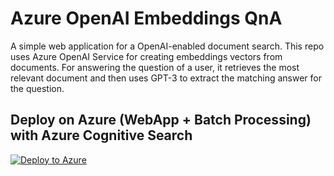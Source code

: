 # Azure OpenAI Embeddings QnA

A simple web application for a OpenAI-enabled document search. This repo uses Azure OpenAI Service for creating embeddings vectors from documents. For answering the question of a user, it retrieves the most relevant document and then uses GPT-3 to extract the matching answer for the question.


## Deploy on Azure (WebApp + Batch Processing) with Azure Cognitive Search
[![Deploy to Azure](https://aka.ms/deploytoazurebutton)](https://portal.azure.com/#create/Microsoft.Template/uri/https%3A%2F%2Fraw.githubusercontent.com%2FNRREDDY999%2Faoai_dep4%2Fmain%2Finfrastructure%2Fdeployment_ACS.json)


